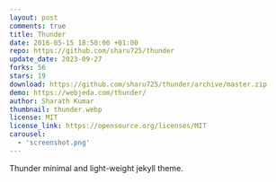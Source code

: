 ```yaml
---
layout: post
comments: true
title: Thunder
date: 2016-05-15 18:50:00 +01:00
repo: https://github.com/sharu725/thunder
update_date: 2023-09-27
forks: 56
stars: 19
download: https://github.com/sharu725/thunder/archive/master.zip
demo: https://webjeda.com/thunder/
author: Sharath Kumar
thumbnail: thunder.webp
license: MIT
license_link: https://opensource.org/licenses/MIT
carousel:
  - 'screenshot.png'
---
```


Thunder minimal and light-weight jekyll theme.
